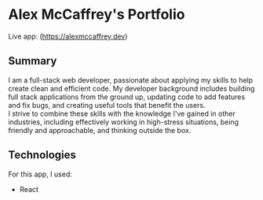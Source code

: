 # Alex McCaffrey's Portfolio

Live app: (https://alexmccaffrey.dev)


## Summary

I am a full-stack web developer, passionate about applying my skills to help create clean and efficient code. My developer background includes building full stack applications from the ground up, updating code to add features and fix bugs, and creating useful tools that benefit the users.
</br>
I strive to combine these skills with the knowledge I've gained in other industries, including effectively working in high-stress situations, being friendly and approachable, and thinking outside the box.


## Technologies

For this app, I used:

- React
